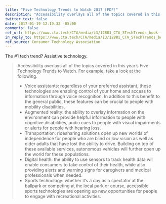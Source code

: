 ```yaml
---
title: "Five Technology Trends to Watch 2017 [PDF]"
description: "Accessibility overlays all of the topics covered in this year’s Five Technology Trends to Watch."
twitter_text: false
date: 2017-01-19 12:19:32 -05:00
comments: false
ref_url: https://www.cta.tech/CTA/media/i3/12881_CTA_5TechTrends_book-(2).pdf
in_reply_to: https://www.cta.tech/CTA/media/i3/12881_CTA_5TechTrends_book-(2).pdf
ref_source: Consumer Technology Association
---
```


The #1 tech trend? Assistive technology.

<blockquote>

Accessibility overlays all of the topics covered in this year’s Five Technology Trends to Watch. For example, take a look at the following.

* Voice assistants: regardless of your preferred assistant, these technologies are enabling control of your home and access to information through voice recognition. In addition to this benefit to the general public, these features can be crucial to people with mobility disabilities.
* Augmented reality: the ability to overlay information on the environment can provide helpful information to people with cognitive disabilities, audio cues to people with visual impairments or alerts for people with hearing loss.
* Transportation: ridesharing solutions open up new worlds of independence for people who are blind or low vision as well as older adults that have lost the ability to drive. Building on top of these available services, autonomous vehicles will further open up the world for these populations.
* Digital health: the ability to use sensors to track health data will enable consumers to take control of their health, while also providing alerts and warning signs for caregivers and medical professionals when needed.
* Sports technology: whether it’s a day as a spectator at the ballpark or competing at the local park or course, accessible sports technologies are opening up new opportunities for people to engage with recreational activities.

</blockquote>